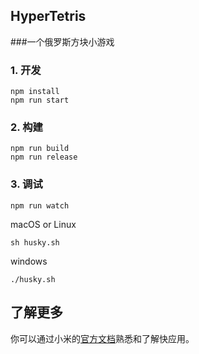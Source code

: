 ## HyperTetris
###一个俄罗斯方块小游戏

### 1. 开发

```
npm install
npm run start
```

### 2. 构建

```
npm run build
npm run release
```

### 3. 调试

```
npm run watch
```

macOS or Linux
```
sh husky.sh
```

windows
```
./husky.sh
```


## 了解更多

你可以通过小米的[官方文档](https://iot.mi.com/vela/quickapp)熟悉和了解快应用。
